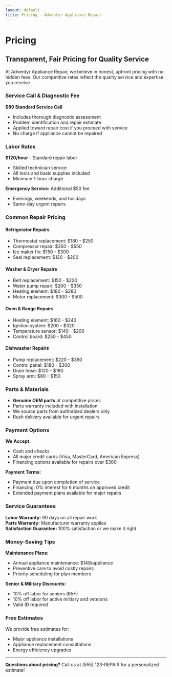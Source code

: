 ```yaml
---
layout: default
title: Pricing - Adventyr Appliance Repair
---
```


# Pricing

## Transparent, Fair Pricing for Quality Service

At Adventyr Appliance Repair, we believe in honest, upfront pricing with no hidden fees. Our competitive rates reflect the quality service and expertise you receive.

### Service Call & Diagnostic Fee

**$89 Standard Service Call**
- Includes thorough diagnostic assessment
- Problem identification and repair estimate
- Applied toward repair cost if you proceed with service
- No charge if appliance cannot be repaired

### Labor Rates

**$120/hour** - Standard repair labor
- Skilled technician service
- All tools and basic supplies included
- Minimum 1-hour charge

**Emergency Service:** Additional $50 fee
- Evenings, weekends, and holidays
- Same-day urgent repairs

### Common Repair Pricing

#### Refrigerator Repairs
- Thermostat replacement: $180 - $250
- Compressor repair: $350 - $550
- Ice maker fix: $150 - $300
- Seal replacement: $120 - $200

#### Washer & Dryer Repairs
- Belt replacement: $150 - $220
- Water pump repair: $200 - $350
- Heating element: $180 - $280
- Motor replacement: $300 - $500

#### Oven & Range Repairs
- Heating element: $160 - $240
- Ignition system: $200 - $320
- Temperature sensor: $140 - $200
- Control board: $250 - $450

#### Dishwasher Repairs
- Pump replacement: $220 - $350
- Control panel: $180 - $300
- Drain hose: $120 - $180
- Spray arm: $80 - $150

### Parts & Materials

- **Genuine OEM parts** at competitive prices
- Parts warranty included with installation
- We source parts from authorized dealers only
- Rush delivery available for urgent repairs

### Payment Options

**We Accept:**
- Cash and checks
- All major credit cards (Visa, MasterCard, American Express)
- Financing options available for repairs over $300

**Payment Terms:**
- Payment due upon completion of service
- Financing: 0% interest for 6 months on approved credit
- Extended payment plans available for major repairs

### Service Guarantees

**Labor Warranty:** 90 days on all repair work  
**Parts Warranty:** Manufacturer warranty applies  
**Satisfaction Guarantee:** 100% satisfaction or we make it right

### Money-Saving Tips

**Maintenance Plans:**
- Annual appliance maintenance: $149/appliance
- Preventive care to avoid costly repairs
- Priority scheduling for plan members

**Senior & Military Discounts:**
- 10% off labor for seniors (65+)
- 10% off labor for active military and veterans
- Valid ID required

### Free Estimates

We provide free estimates for:
- Major appliance installations
- Appliance replacement consultations
- Energy efficiency upgrades

---

**Questions about pricing?** Call us at (555) 123-REPAIR for a personalized estimate!